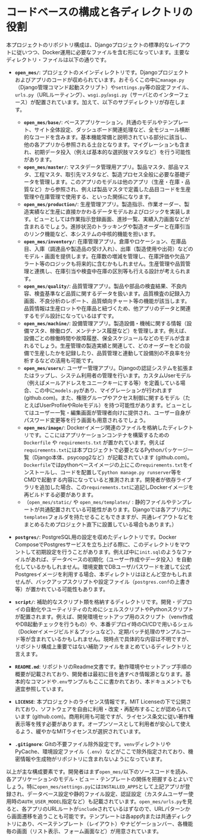 # コードベースの構成と各ディレクトリの役割

本プロジェクトのリポジトリ構成は、Djangoプロジェクトの標準的なレイアウトに従いつつ、Docker運用に必要なファイルを含む形になっています。主要なディレクトリ・ファイルは以下の通りです。

- **`open_mes/`**: プロジェクトのメインディレクトリです。Djangoプロジェクトおよびアプリのコードが収められています。おそらくこの中に`manage.py`（Django管理コマンド起動スクリプト）や`settings.py`等の設定ファイル、`urls.py`（URLルーティング）、`wsgi.py`/`asgi.py`（サーバとのインターフェース）が配置されています。加えて、以下のサブディレクトリが存在します。
    - **`open_mes/base/`**: ベースアプリケーション。共通のモデルやテンプレート、サイト全体設定、ダッシュボード関連処理など、全モジュール横断的なコードを含みます。基本機能常備と説明されている部分に該当し、他の各アプリから参照される土台となります。マイグレーションも含まれ、初期データ投入（例えば基本的な選択肢マスタなど）を行う可能性があります。
    - **`open_mes/master/`**: マスタデータ管理用アプリ。製品マスタ、部品マスタ、工程マスタ、取引先マスタなど、製造プロセス全般に必要な基礎データを管理します。このアプリのモデルは他のアプリ（生産・在庫・品質など）から参照され、例えば製品マスタで定義した品目コードを生産管理や在庫管理で使用する、といった関係になります。
    - **`open_mes/production/`**: 生産管理アプリ。製造指示、作業オーダー、製造実績など生産に直接かかわるデータモデルおよびロジックを実装します。ビューとしては作業指示登録画面、進捗一覧、実績入力画面などが含まれるでしょう。進捗状況のトラッキングや製造オーダーと在庫引当のリンク機能など、本システムの中核的機能を担います。
    - **`open_mes/inventory/`**: 在庫管理アプリ。倉庫やロケーション、在庫品目、入庫（調達品や製造品の受け入れ）、出庫（製造使用や出荷）などのモデル・画面を提供します。在庫数の増減を管理し、在庫評価や欠品アラート等のロジックも将来的に含むかもしれません。生産管理や品質管理と連携し、在庫引当や検査中在庫の区別等も行える設計が考えられます。
    - **`open_mes/quality/`**: 品質管理アプリ。製品や部品の検査結果、不良内容、検査基準など品質に関するデータを扱います。品質検査の記録入力画面、不良分析のレポート、品質傾向チャート等の機能が該当します。品質情報は生産ロットや在庫品と紐づくため、他アプリのデータと関連するモデル設計になっているはずです。
    - **`open_mes/machine/`**: 設備管理アプリ。製造設備・機械に関する情報（設備マスタ、稼働ログ、メンテナンス履歴など）を管理します。例えば、設備ごとの稼働時間や故障履歴、保全スケジュールなどのモデルが含まれるでしょう。生産管理の製造実績と関連して、どのオーダーをどの設備で生産したかを記録したり、品質管理と連動して設備別の不良率を分析するなどの活用も可能です。
    - **`open_mes/users/`**: ユーザー管理アプリ。Djangoの認証システムを拡張またはラップし、システム利用者の管理を行います。カスタムUserモデル（例えばメールアドレスをユニークキーにする等）を定義している場合、この中に`models.py`があり、マイグレーションが行われます
      (github.com)。また、権限グループやアクセス制御に関するモデル（たとえばUserProfileやRoleモデル）を持つ可能性があります。ビューとしてはユーザー一覧・編集画面が管理者向けに提供され、ユーザー自身がパスワード変更等を行う画面も用意されるでしょう。
    - **`open_mes/image/`**: Dockerイメージ関連のファイルを格納したディレクトリです。ここにはアプリケーションコンテナを構築するための `Dockerfile` や `requirements.txt` が置かれています。例えば`requirements.txt`には本プロジェクトで必要となるPythonパッケージ一覧（Django本体、psycopg2など）が記載されています
      (github.com)。`Dockerfile`ではpythonベースイメージの上にこの`requirements.txt`をインストールし、コードを配置して`python manage.py runserver`等をCMDで起動する内容になっていると推測されます。開発者が依存ライブラリを追加した場合、この`requirements.txt`に追記しDockerイメージを再ビルドする必要があります。
    - （`open_mes/static/` や `open_mes/templates/` : 静的ファイルやテンプレートが共通配置されている可能性があります。Djangoでは各アプリ内に`templates`フォルダを持たせることもできますが、共通レイアウトなどをまとめるためプロジェクト直下に設置している場合もあります。）

- **`postgres/`**: PostgreSQL用の設定を収めたディレクトリです。Docker ComposeでPostgresサービスを立ち上げる際に、このディレクトリをマウントして初期設定を行うことがあります。例えば中に`init.sql`のようなファイルがあれば、データベースの初期化（ユーザー作成やデータ投入）を自動化しているかもしれません。環境変数でDBユーザ/パスワードを渡して公式Postgresイメージを利用する場合、本ディレクトリはほとんど空かもしれませんが、バックアップスクリプトや設定ファイル（`postgres.conf`の上書き等）が置かれている可能性もあります。

- **`script/`**: 補助的なスクリプト類を格納するディレクトリです。開発・デプロイの自動化やユーティリティのためにシェルスクリプトやPythonスクリプトが配置されます。例えば、開発環境セットアップ用のスクリプト（venv作成やDB起動チェックを行うもの）や、本番デプロイ時のCI/CDで用いるシェル（Dockerイメージビルド＆プッシュなど）、定期バッチ処理のサンプルコード等が含まれているかもしれません。現時点で具体的な内容は不明ですが、リポジトリ構成上重要ではない補助ファイルをまとめているディレクトリと言えます。

- **`README.md`**: リポジトリのReadme文書です。動作環境やセットアップ手順の概要が記載されており、開発者は最初に目を通すべき情報源となります。基本的なコマンドや`.env`サンプルもここに書かれており、本ドキュメントでも適宜参照しています。

- **`LICENSE`**: 本プロジェクトのライセンス情報です。MIT Licenseの下で公開されており、ソフトウェアを自由に利用・改変・再配布することが認められています
  (github.com)。商用利用も可能ですが、ライセンス条文に従い著作権表示等を残す必要があります。オープンソースとして利用者が安心して使えるよう、緩やかなMITライセンスが選択されています。

- **`.gitignore`**: Gitの不要ファイル除外設定です。`venv`ディレクトリやPyCache、環境設定ファイル（`.env`）などがここで除外指定されており、機密情報や生成物がリポジトリに含まれないようになっています。

以上が主な構成要素です。開発者はまず`open_mes/`以下のソースコードを読み、各アプリケーションのモデル・ビュー・テンプレートの関係を把握するとよいでしょう。特に`open_mes/settings.py`には`INSTALLED_APPS`として上記アプリが登録され、データベース設定や静的ファイル設定、認証設定（カスタムユーザー使用時の`AUTH_USER_MODEL`指定など）も記載されています。`open_mes/urls.py`を見ると、各アプリのURLルートが`include`されているはずなので、URLパターンから画面遷移を追うことも可能です。テンプレートは各app内または共通ディレクトリにあり、ベーステンプレート（レイアウト）やナビゲーションバー、各機能毎の画面（リスト表示、フォーム画面など）が用意されています。
